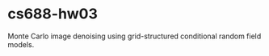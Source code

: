 cs688-hw03
==========

Monte Carlo image denoising using grid-structured conditional random field models.
